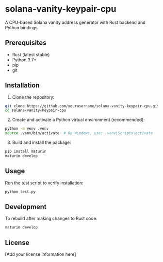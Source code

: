 # solana-vanity-keypair-cpu

A CPU-based Solana vanity address generator with Rust backend and Python bindings.

## Prerequisites

- Rust (latest stable)
- Python 3.7+
- pip
- git

## Installation

1. Clone the repository:
```bash
git clone https://github.com/yourusername/solana-vanity-keypair-cpu.git
cd solana-vanity-keypair-cpu
```

2. Create and activate a Python virtual environment (recommended):
```bash
python -m venv .venv
source .venv/bin/activate  # On Windows, use: .venv\Scripts\activate
```

3. Build and install the package:
```bash
pip install maturin
maturin develop
```

## Usage

Run the test script to verify installation:
```bash
python test.py
```

## Development

To rebuild after making changes to Rust code:
```bash
maturin develop
```

## License

[Add your license information here]
